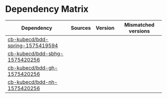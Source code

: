 # Dependency Matrix

Dependency | Sources | Version | Mismatched versions
---------- | ------- | ------- | -------------------
[cb-kubecd/bdd-spring-1575419594](https://github.com/cb-kubecd/bdd-spring-1575419594.git) |  | []() | 
[cb-kubecd/bdd-sbhg-1575420256](https://github.com/cb-kubecd/bdd-sbhg-1575420256.git) |  | []() | 
[cb-kubecd/bdd-gh-1575420256](https://github.com/cb-kubecd/bdd-gh-1575420256.git) |  | []() | 
[cb-kubecd/bdd-nh-1575420256](https://github.com/cb-kubecd/bdd-nh-1575420256.git) |  | []() | 
